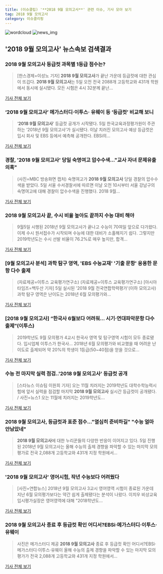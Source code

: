 ```yaml
---
title: (이슈클립) '**2018 9월 모의고사**' 관련 이슈, 기사 모아 보기
tag: 2018 9월 모의고사
category: 이슈클리핑
---
```

![wordcloud](https://s3.ap-northeast-2.amazonaws.com/lyrics101-wordcloud/2018-09-06-1536162293.png)
![news_img](https://user-images.githubusercontent.com/42597476/44507050-1206f400-a6e4-11e8-8d98-7ffbfebb353f.png)
## **'**2018 9월 모의고사**'** 뉴스속보 검색결과
### **2018 9월 모의고사** 등급컷 과목별 1등급 점수는?

>[한스경제=이성노 기자] **2018 9월 모의고사**가 끝난 가운데 등급컷에 대한 관심이 뜨겁다. **2018 9월 모의고사**는 5일 오전 전국 2088개 고등학교와 431개 학원에서 동시에 실시됐다. 모든 시험은 4시 32분께 끝난...

<a href="http://www.sporbiz.co.kr/news/articleView.html?idxno=269739" target="_blank">기사 전체 보기</a>

### ‘**2018 9월 모의고사**’ 메가스터디·이투스· 유웨이 등 ‘등급컷’ 비교해 보니

>‘**2018 9월 모의고사**’ 등급컷 공개가 시작됐다. 5일 한국교육과정평가원이 주관하는 ‘2018년 9월 모의고사’가 실시됐다. 이날 치러진 모의고사 예상 등급컷은 입시 회사 및 EBS 등에서 예측해 공개한다. EBSi의...

<a href="http://www.kookje.co.kr/news2011/asp/newsbody.asp?code=0300&key=20180906.99099002101" target="_blank">기사 전체 보기</a>

### 경찰, '**2018 9월 모의고사**' 당일 숙명여고 압수수색…"교사 자녀 문제유출 의혹"

>(사진=MBC 방송화면 캡처) 숙명여고가 **2018 9월 모의고사** 당일 경찰의 압수수색을 받았다. 5일 서울 수서경찰서에 따르면 이날 오전 10시부터 서울 강남구의 숙명여고에 대해 경찰이 압수수색을 진행했다. 2018 9월...

<a href="http://www.betanews.net:8080/article/904431.html" target="_blank">기사 전체 보기</a>

### **2018 9월 모의고사** 끝, 수시 비율 높아도 끝까지 수능 대비 해야

>9월5일 시행된 2018년 9월 모의고사가 끝나고 수능이 70여일 앞으로 다가왔다. 이제 수시 원서접수가 시작되며 수능에 대한 대비가 소홀해지기 쉽다. 그렇지만 2019학년도는 수시 선발 비율이 76.2%로 매우 높지만, 합격...

<a href="http://moneys.mt.co.kr/news/mwView.php?no=2018090517348037761" target="_blank">기사 전체 보기</a>

### [9월 모의고사 분석] 과학 탐구 영역, 'EBS 수능교재' '기출 문항' 응용한 문항 다수 출제

>(자료제공=이투스 교육평가연구소) (자료제공=이투스 교육평가연구소) [아시아타임즈=백두산 기자] 5일 실시된 '2018 9월 전국연합학력평가'(이하 모의고사) 과학 탐구 영역은 난이도는 2018년 6월 모의평가와...

<a href="http://www.asiatime.co.kr/news/articleView.html?idxno=197987" target="_blank">기사 전체 보기</a>

### [**2018 9월 모의고사**] “한국사 6월보다 어려워… 시기·연대파악문항 다수 출제”(이투스)

>2019학년도 9월 모의평가 4교시 한국사 영역 및 탐구영역 시험이 모두 종료됐다. 입시업체 이투스가 한국사... 2018년 6월 모의평가와 비교했을 때 어려운 난이도로 출제되어 약 20%의 학생이 1등급(50~40점)을 얻을 것으로...

<a href="http://edu.donga.com/?p=article&ps=view&at_no=20180905172833999896" target="_blank">기사 전체 보기</a>

### 수능 전 마지막 실력 점검..'**2018 9월 모의고사**' 등급컷 공개

>[스타뉴스 이슈팀 이원희 기자] 오는 11월 치러지는 2019학년도 대학수학능력시험에 앞서 실력을 점검할 마지막 **2018 9월 모의고사** 실시간 등급컷이 공개됐다. / 사진=뉴스1 오는 11월에 치러지는 2019학년도...

<a href="http://star.mt.co.kr/stview.php?no=2018090519383104310" target="_blank">기사 전체 보기</a>

### **2018 9월 모의고사**, 등급컷과 표준 점수..."열심히 준비하길" "수능 얼마 안남았네"

>**2018 9월 모의고사**에 대한 누리꾼들의 다양한 반응이 이어지고 있다. 5일 진행된 2018년 9월 모의고사는 올해 수능의 출제 경향을 파악할 수 있는 마지막 모의평가로 전국 2,088개 고등학교와 431개 지정 학원에서...

<a href="http://daily.hankooki.com/lpage/entv/201809/dh20180905223209139020.htm" target="_blank">기사 전체 보기</a>

### '**2018 9월 모의고사**' 영어시험, 작년 수능보다 어려웠다

>[사진=연합뉴스] 2018년 9월 모의고사 3교시 영어영역 시험이 종료된 가운데 지난 6월 모의평가보다는 약간 쉽게 출제됐다는 분석이 나왔다. 이치우 비상교육 입시평가실장은 영어영역에 대해 "2018학년도...

<a href="http://news.hankyung.com/article/2018090538967" target="_blank">기사 전체 보기</a>

### **2018 9월 모의고사** 종료 후 등급컷 확인 어디서?EBSi·메가스터디·이투스·유웨이

>사진은 메가스터디 제공 **2018 9월 모의고사** 종료 후 등급컷 확인 어디서?EBSi·메가스터디·이투스·유웨이 올해 수능의 출제 경향을 파악할 수 있는 마지막 모의평가가 전국 2,088개 고등학교와 431개 지정 학원에서...

<a href="http://news20.busan.com/controller/newsController.jsp?newsId=20180905000089" target="_blank">기사 전체 보기</a>


